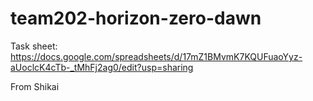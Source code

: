 # team202-horizon-zero-dawn

Task sheet: https://docs.google.com/spreadsheets/d/17mZ1BMvmK7KQUFuaoYyz-aUoclcK4cTb-_tMhFj2ag0/edit?usp=sharing

From Shikai
